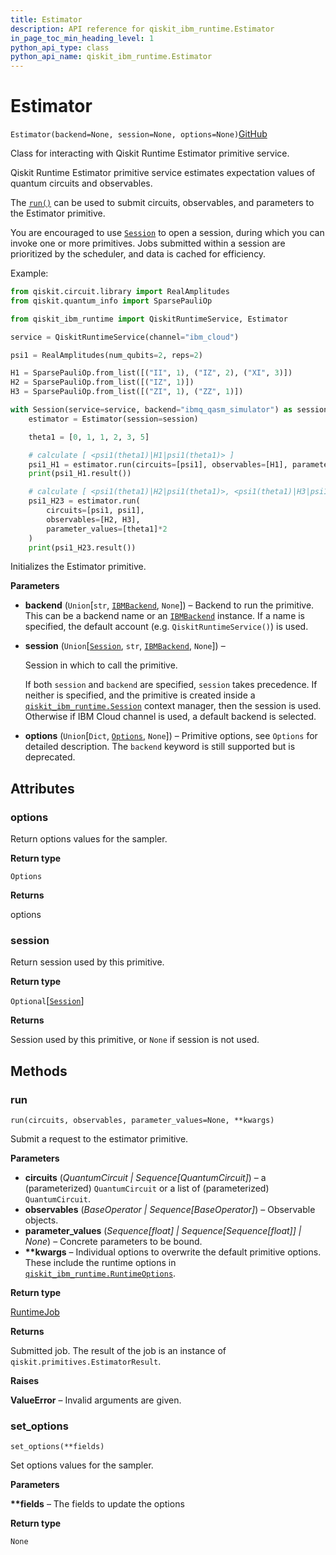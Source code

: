 ```yaml
---
title: Estimator
description: API reference for qiskit_ibm_runtime.Estimator
in_page_toc_min_heading_level: 1
python_api_type: class
python_api_name: qiskit_ibm_runtime.Estimator
---
```


# Estimator

<span id="qiskit_ibm_runtime.Estimator" />

`Estimator(backend=None, session=None, options=None)`[GitHub](https://github.com/qiskit/qiskit-ibm-runtime/tree/stable/0.20/qiskit_ibm_runtime/estimator.py "view source code")

Class for interacting with Qiskit Runtime Estimator primitive service.

Qiskit Runtime Estimator primitive service estimates expectation values of quantum circuits and observables.

The [`run()`](#qiskit_ibm_runtime.Estimator.run "qiskit_ibm_runtime.Estimator.run") can be used to submit circuits, observables, and parameters to the Estimator primitive.

You are encouraged to use [`Session`](qiskit_ibm_runtime.Session "qiskit_ibm_runtime.Session") to open a session, during which you can invoke one or more primitives. Jobs submitted within a session are prioritized by the scheduler, and data is cached for efficiency.

Example:

```python
from qiskit.circuit.library import RealAmplitudes
from qiskit.quantum_info import SparsePauliOp

from qiskit_ibm_runtime import QiskitRuntimeService, Estimator

service = QiskitRuntimeService(channel="ibm_cloud")

psi1 = RealAmplitudes(num_qubits=2, reps=2)

H1 = SparsePauliOp.from_list([("II", 1), ("IZ", 2), ("XI", 3)])
H2 = SparsePauliOp.from_list([("IZ", 1)])
H3 = SparsePauliOp.from_list([("ZI", 1), ("ZZ", 1)])

with Session(service=service, backend="ibmq_qasm_simulator") as session:
    estimator = Estimator(session=session)

    theta1 = [0, 1, 1, 2, 3, 5]

    # calculate [ <psi1(theta1)|H1|psi1(theta1)> ]
    psi1_H1 = estimator.run(circuits=[psi1], observables=[H1], parameter_values=[theta1])
    print(psi1_H1.result())

    # calculate [ <psi1(theta1)|H2|psi1(theta1)>, <psi1(theta1)|H3|psi1(theta1)> ]
    psi1_H23 = estimator.run(
        circuits=[psi1, psi1],
        observables=[H2, H3],
        parameter_values=[theta1]*2
    )
    print(psi1_H23.result())
```

Initializes the Estimator primitive.

**Parameters**

*   **backend** (`Union`\[`str`, [`IBMBackend`](qiskit_ibm_runtime.IBMBackend "qiskit_ibm_runtime.ibm_backend.IBMBackend"), `None`]) – Backend to run the primitive. This can be a backend name or an [`IBMBackend`](qiskit_ibm_runtime.IBMBackend "qiskit_ibm_runtime.IBMBackend") instance. If a name is specified, the default account (e.g. `QiskitRuntimeService()`) is used.

*   **session** (`Union`\[[`Session`](qiskit_ibm_runtime.Session "qiskit_ibm_runtime.session.Session"), `str`, [`IBMBackend`](qiskit_ibm_runtime.IBMBackend "qiskit_ibm_runtime.ibm_backend.IBMBackend"), `None`]) –

    Session in which to call the primitive.

    If both `session` and `backend` are specified, `session` takes precedence. If neither is specified, and the primitive is created inside a [`qiskit_ibm_runtime.Session`](qiskit_ibm_runtime.Session "qiskit_ibm_runtime.Session") context manager, then the session is used. Otherwise if IBM Cloud channel is used, a default backend is selected.

*   **options** (`Union`\[`Dict`, [`Options`](qiskit_ibm_runtime.options.Options "qiskit_ibm_runtime.options.options.Options"), `None`]) – Primitive options, see `Options` for detailed description. The `backend` keyword is still supported but is deprecated.

## Attributes

<span id="qiskit_ibm_runtime.Estimator.options" />

### options

Return options values for the sampler.

**Return type**

`Options`

**Returns**

options

<span id="qiskit_ibm_runtime.Estimator.session" />

### session

Return session used by this primitive.

**Return type**

`Optional`\[[`Session`](qiskit_ibm_runtime.Session "qiskit_ibm_runtime.session.Session")]

**Returns**

Session used by this primitive, or `None` if session is not used.

## Methods

### run

<span id="qiskit_ibm_runtime.Estimator.run" />

`run(circuits, observables, parameter_values=None, **kwargs)`

Submit a request to the estimator primitive.

**Parameters**

*   **circuits** (*QuantumCircuit | Sequence\[QuantumCircuit]*) – a (parameterized) `QuantumCircuit` or a list of (parameterized) `QuantumCircuit`.
*   **observables** (*BaseOperator | Sequence\[BaseOperator]*) – Observable objects.
*   **parameter\_values** (*Sequence\[float] | Sequence\[Sequence\[float]] | None*) – Concrete parameters to be bound.
*   **\*\*kwargs** – Individual options to overwrite the default primitive options. These include the runtime options in [`qiskit_ibm_runtime.RuntimeOptions`](qiskit_ibm_runtime.RuntimeOptions "qiskit_ibm_runtime.RuntimeOptions").

**Return type**

[RuntimeJob](qiskit_ibm_runtime.RuntimeJob "qiskit_ibm_runtime.RuntimeJob")

**Returns**

Submitted job. The result of the job is an instance of `qiskit.primitives.EstimatorResult`.

**Raises**

**ValueError** – Invalid arguments are given.

### set\_options

<span id="qiskit_ibm_runtime.Estimator.set_options" />

`set_options(**fields)`

Set options values for the sampler.

**Parameters**

**\*\*fields** – The fields to update the options

**Return type**

`None`

